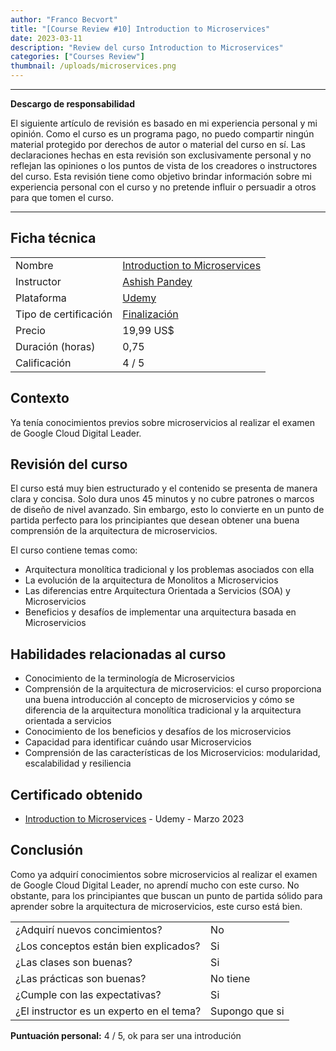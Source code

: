 ```yaml
---
author: "Franco Becvort"
title: "[Course Review #10] Introduction to Microservices"
date: 2023-03-11
description: "Review del curso Introduction to Microservices"
categories: ["Courses Review"]
thumbnail: /uploads/microservices.png
---
```


---

**Descargo de responsabilidad**

El siguiente artículo de revisión es basado en mi experiencia personal y mi opinión. Como el curso es un programa pago, no puedo compartir ningún material protegido por derechos de autor o material del curso en sí. Las declaraciones hechas en esta revisión son exclusivamente personal y no reflejan las opiniones o los puntos de vista de los creadores o instructores del curso. Esta revisión tiene como objetivo brindar información sobre mi experiencia personal con el curso y no pretende influir o persuadir a otros para que tomen el curso.

---

## Ficha técnica

|                       |                                                                                                                                                                                                                    |
| --------------------- | ------------------------------------------------------------------------------------------------------------------------------------------------------------------------------------------------------------------ |
| Nombre                | [Introduction to Microservices](https://www.udemy.com/course/introduction-to-microservices-edyoda/)                                                                                                                |
| Instructor            | [Ashish Pandey](https://www.linkedin.com/in/ashishrpandey/)                                                                                                                                                        |
| Plataforma            | [Udemy](https://www.udemy.com/)                                                                                                                                                                                    |
| Tipo de certificación | [Finalización](https://support.udemy.com/hc/es/sections/360011037194-Certificados-de-finalizaci%C3%B3n#:~:text=Los%20certificados%20de%20finalizaci%C3%B3n%20sirven,certificados%20no%20tienen%20validez%20legal.) |
| Precio                | 19,99 US$                                                                                                                                                                                                          |
| Duración \(horas\)    | 0,75                                                                                                                                                                                                               |
| Calificación          | 4 / 5                                                                                                                                                                                                              |

## Contexto

Ya tenía conocimientos previos sobre microservicios al realizar el examen de Google Cloud Digital Leader.

## Revisión del curso

El curso está muy bien estructurado y el contenido se presenta de manera clara y concisa. Solo dura unos 45 minutos y no cubre patrones o marcos de diseño de nivel avanzado. Sin embargo, esto lo convierte en un punto de partida perfecto para los principiantes que desean obtener una buena comprensión de la arquitectura de microservicios.

El curso contiene temas como:

- Arquitectura monolítica tradicional y los problemas asociados con ella
- La evolución de la arquitectura de Monolitos a Microservicios
- Las diferencias entre Arquitectura Orientada a Servicios (SOA) y Microservicios
- Beneficios y desafíos de implementar una arquitectura basada en Microservicios

## Habilidades relacionadas al curso

- Conocimiento de la terminología de Microservicios
- Comprensión de la arquitectura de microservicios: el curso proporciona una buena introducción al concepto de microservicios y cómo se diferencia de la arquitectura monolítica tradicional y la arquitectura orientada a servicios
- Conocimiento de los beneficios y desafíos de los microservicios
- Capacidad para identificar cuándo usar Microservicios
- Comprensión de las características de los Microservicios: modularidad, escalabilidad y resiliencia

## Certificado obtenido

- [Introduction to Microservices](https://udemy-certificate.s3.amazonaws.com/pdf/UC-e1f26ac7-0269-4753-b0be-58db4d1bf166.pdf) - Udemy - Marzo 2023

## Conclusión

Como ya adquirí conocimientos sobre microservicios al realizar el examen de Google Cloud Digital Leader, no aprendí mucho con este curso. No obstante, para los principiantes que buscan un punto de partida sólido para aprender sobre la arquitectura de microservicios, este curso está bien.

|                                          |                |
| ---------------------------------------- | -------------- |
| ¿Adquirí nuevos concimientos?            | No             |
| ¿Los conceptos están bien explicados?    | Si             |
| ¿Las clases son buenas?                  | Si             |
| ¿Las prácticas son buenas?               | No tiene       |
| ¿Cumple con las expectativas?            | Si             |
| ¿El instructor es un experto en el tema? | Supongo que si |

**Puntuación personal:** 4 / 5, ok para ser una introdución
